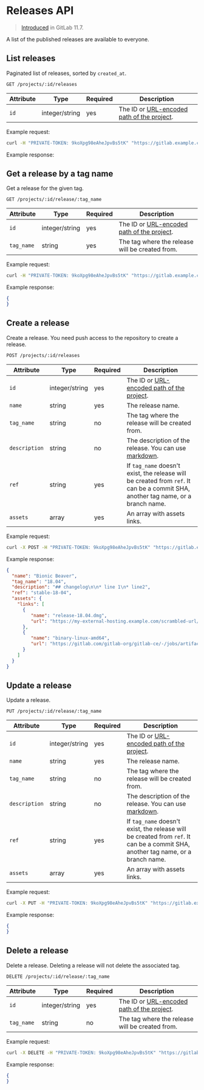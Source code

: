 # Releases API

> [Introduced](https://gitlab.com/gitlab-org/gitlab-ce/issues/41766) in GitLab 11.7.

A list of the published releases are available to everyone.

## List releases

Paginated list of releases, sorted by `created_at`.

```
GET /projects/:id/releases
```

| Attribute     | Type           | Required | Description                             |
| ------------- | -------------- | -------- | --------------------------------------- |
| `id`          | integer/string | yes      | The ID or [URL-encoded path of the project](README.md#namespaced-path-encoding). |

Example request:

```sh
curl -H "PRIVATE-TOKEN: 9koXpg98eAheJpvBs5tK" "https://gitlab.example.com/api/v4/"
```

Example response:

## Get a release by a tag name

Get a release for the given tag.

```
GET /projects/:id/release/:tag_name
```

| Attribute     | Type           | Required | Description                             |
| ------------- | -------------- | -------- | --------------------------------------- |
| `id`          | integer/string | yes      | The ID or [URL-encoded path of the project](README.md#namespaced-path-encoding). |
| `tag_name`    | string         | yes      | The tag where the release will be created from. |

Example request:

```sh
curl -H "PRIVATE-TOKEN: 9koXpg98eAheJpvBs5tK" "https://gitlab.example.com/api/v4/"
```

Example response:

```json
{
}
```

## Create a release

Create a release. You need push access to the repository to create a release.

```
POST /projects/:id/releases
```

| Attribute     | Type           | Required | Description                             |
| ------------- | -------------- | -------- | --------------------------------------- |
| `id`          | integer/string | yes      | The ID or [URL-encoded path of the project](README.md#namespaced-path-encoding). |
| `name`        | string         | yes      | The release name.                       |
| `tag_name`    | string         | no       | The tag where the release will be created from. |
| `description` | string         | no       | The description of the release. You can use [markdown](../user/markdown.md). |
| `ref`         | string         | yes      | If `tag_name` doesn't exist, the release will be created from `ref`. It can be a commit SHA, another tag name, or a branch name. |
| `assets`      | array          | yes      | An array with assets links.                  |

Example request:

```sh
curl -X POST -H "PRIVATE-TOKEN: 9koXpg98eAheJpvBs5tK" "https://gitlab.example.com/api/v4/"
```

Example response:

```json
{
  "name": "Bionic Beaver",
  "tag_name": "18.04",
  "description": "## changelog\n\n* line 1\n* line2",
  "ref": "stable-18-04",
  "assets": {
    "links": [
      {
         "name": "release-18.04.dmg",
         "url": "https://my-external-hosting.example.com/scrambled-url/"
      },
      {
         "name": "binary-linux-amd64",
         "url": "https://gitlab.com/gitlab-org/gitlab-ce/-/jobs/artifacts/v11.6.0-rc4/download?job=rspec-mysql+41%2F50"
      }
    ]
  }
}
```

## Update a release

Update a release.

```
PUT /projects/:id/release/:tag_name
```

| Attribute     | Type           | Required | Description                             |
| ------------- | -------------- | -------- | --------------------------------------- |
| `id`          | integer/string | yes      | The ID or [URL-encoded path of the project](README.md#namespaced-path-encoding). |
| `name`        | string         | yes      | The release name.                       |
| `tag_name`    | string         | no       | The tag where the release will be created from. |
| `description` | string         | no       | The description of the release. You can use [markdown](../user/markdown.md). |
| `ref`         | string         | yes      | If `tag_name` doesn't exist, the release will be created from `ref`. It can be a commit SHA, another tag name, or a branch name. |
| `assets`      | array          | yes      | An array with assets links.                  |

Example request:

```sh
curl -X PUT -H "PRIVATE-TOKEN: 9koXpg98eAheJpvBs5tK" "https://gitlab.example.com/api/v4/"
```

Example response:

```json
{
}
```

## Delete a release

Delete a release. Deleting a release will not delete the associated tag.

```
DELETE /projects/:id/release/:tag_name
```

| Attribute     | Type           | Required | Description                             |
| ------------- | -------------- | -------- | --------------------------------------- |
| `id`          | integer/string | yes      | The ID or [URL-encoded path of the project](README.md#namespaced-path-encoding). |
| `tag_name`    | string         | no       | The tag where the release will be created from. |

Example request:

```sh
curl -X DELETE -H "PRIVATE-TOKEN: 9koXpg98eAheJpvBs5tK" "https://gitlab.example.com/api/v4/"
```

Example response:

```json
{
}
```
